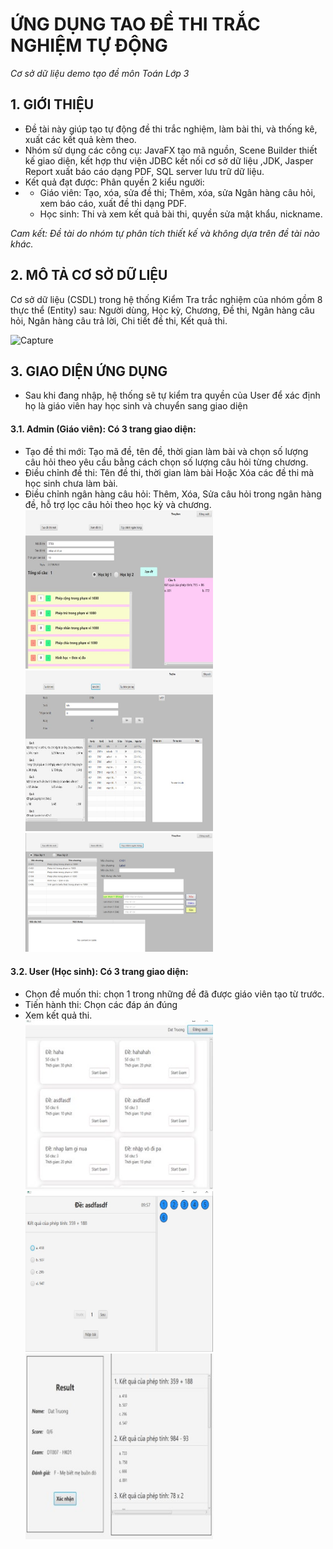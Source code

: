 
# ỨNG DỤNG TAO ĐỀ THI TRẮC NGHIỆM TỰ ĐỘNG
_Cơ sở dữ liệu demo tạo đề môn Toán Lớp 3_

## 1.	GIỚI THIỆU 
-	Đề tài này giúp tạo tự động đề thi trắc nghiệm, làm bài thi, và thống kê, xuất các kết quả kèm theo.
-	Nhóm sử dụng các công cụ: JavaFX tạo mã nguồn, Scene Builder thiết kế giao diện, kết hợp thư viện JDBC kết nối cơ sở dữ liệu ,JDK, Jasper Report xuất báo cáo dạng PDF, SQL server lưu trữ dữ liệu.
-	Kết quả đạt được: Phân quyền 2 kiểu người:
 - -	Giáo viên: Tạo, xóa, sửa đề thi; Thêm, xóa, sửa Ngân hàng câu hỏi, xem báo cáo, xuất đề thi dạng PDF.
   -	Học sinh: Thi và xem kết quả bài thi, quyền sửa mật khẩu, nickname.
     
_Cam kết: Đề tài do nhóm tự phân tích thiết kế và không dựa trên đề tài nào khác._
## 2.	MÔ TẢ CƠ SỞ DỮ LIỆU 
Cơ sở dữ liệu (CSDL) trong hệ thống Kiểm Tra trắc nghiệm của nhóm gồm 8 thực thể (Entity) sau: Người dùng, Học kỳ, Chương, Đề thi, Ngân hàng câu hỏi, Ngân hàng câu trả lời, Chi tiết đề thi, Kết quả thi.  
<!-- ![Capture](https://github.com/thuyLinhUIT/Java_TracNghiem/assets/147978049/7c519b6b-4074-443c-b449-d86e7b29e6a3) -->
<img src="https://github.com/thuyLinhUIT/Java_TracNghiem/assets/147978049/7c519b6b-4074-443c-b449-d86e7b29e6a3" alt="Capture" width="700"/>

## 3.	GIAO DIỆN ỨNG DỤNG  
- Sau khi đang nhập, hệ thống sẽ tự kiểm tra quyền của User để xác định họ là giáo viên hay học sinh và chuyển sang giao diện
#### 3.1. Admin (Giáo viên): Có 3 trang giao diện:
- Tạo đề thi mới: Tạo mã đề, tên đề, thời gian làm bài và chọn số lượng câu hỏi theo yêu cầu bằng cách chọn số lượng câu hỏi từng chương.
- Điều chỉnh đề thi: Tên đề thi, thời gian làm bài Hoặc Xóa các đề thi mà học sinh chưa làm bài.
- Điều chỉnh ngân hàng câu hỏi: Thêm, Xóa, Sửa câu hỏi trong ngân hàng đề, hỗ trợ lọc câu hỏi theo học kỳ và chương.
  <img src="image/teacher1.jpg" width="300">  <img src="image/teacher2.jpg" width="300">  <img src="image/teacher3.jpg" width="300">
#### 3.2. User (Học sinh): Có 3 trang giao diện:
+	Chọn đề muốn thi: chọn 1 trong những đề đã được giáo viên tạo từ trước.
+	Tiến hành thi: Chọn các đáp án đúng
+	Xem kết quả thi.  
 <img src="image/studen1.jpg" width="300"> <img src="image/studen2.jpg" width="300"> <img src="image/studen3.jpg" width="300">

